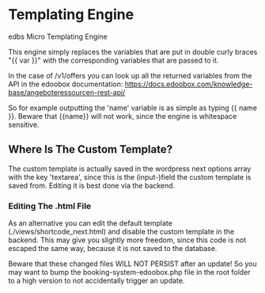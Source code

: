 # Templating Engine

edbs Micro Templating Engine

This engine simply replaces the variables that are put
in double curly braces "{{ var }}" with the corresponding
variables that are passed to it.

In the case of /v1/offers you can look up all the returned
variables from the API in the edoobox documentation:
https://docs.edoobox.com/knowledge-base/angeboteressourcen-rest-api/

So for example outputting the 'name' variable is as simple as
typing {{ name }}.
Beware that {{name}} will not work, since the engine
is whitespace sensitive.

## Where Is The Custom Template?

The custom template is actually saved in the wordpress next options array
with the key 'textarea', since this is the (input-)field
the custom template is saved from.
Editing it is best done via the backend.

### Editing The .html File

As an alternative you can edit the default template (./views/shortcode_next.html)
and disable the custom template in the backend. This may give you slightly
more freedom, since this code is not escaped the same way,
because it is not saved to the database.

Beware that these changed files WILL NOT PERSIST after an update!
So you may want to bump the booking-system-edoobox.php file in the root folder to
a high version to not accidentally trigger an update.